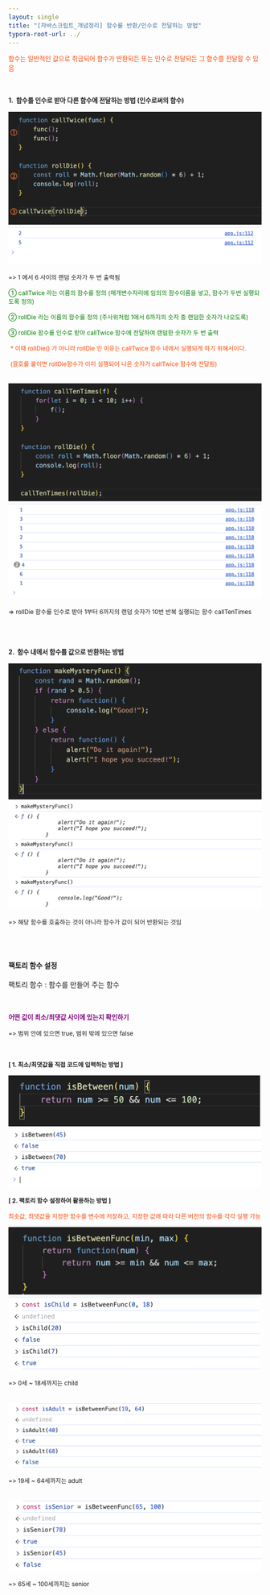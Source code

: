 ```yaml
---
layout: single
title: "[자바스크립트_개념정리] 함수를 반환/인수로 전달하는 방법"
typora-root-url: ../
---
```




<span style="font-size:90%; color:orangered">함수는 일반적인 값으로 취급되어 함수가 반환되든 또는 인수로 전달되든 그 함수를 전달할 수 있음</span>

<br>

**<span style="font-size:90%">1.  함수를 인수로 받아 다른 함수에 전달하는 방법 (인수로써의 함수)</span>**

<img src="/images/2024-03-27-function_argument/image-20240327163157399.png" alt="image-20240327163157399" style="zoom:50%;" />

<img src="/images/2024-03-27-function_argument/image-20240327163432446.png" alt="image-20240327163432446" style="zoom:50%;" />

<span style="font-size:85%">=> 1 에서 6 사이의 랜덤 숫자가 두 번 출력됨</span>

<span style="font-size:85%; color:green">① callTwice 라는 이름의 함수를 정의 (매개변수자리에 임의의 함수이름을 넣고, 함수가 두번 실행되도록 정의)</span>

<span style="font-size:85%; color:green">② rollDie 라는 이름의 함수를 정의 (주사위처럼 1에서 6까지의 숫자 중 랜덤한 숫자가 나오도록)</span>

<span style="font-size:85%; color:green">③ rollDie 함수를 인수로 받아 callTwice 함수에 전달하여 랜덤한 숫자가 두 번 출력</span>

​	<span style="font-size:85%; color:orangered">* 이때 rollDie() 가 아니라 rollDie 인 이유는 callTwice 함수 내에서 실행되게 하기 위해서이다.</span>

​	  <span style="font-size:85%; color:orangered">(괄호를 붙이면 rollDie함수가 이미 실행되어 나온 숫자가 callTwice 함수에 전달됨)</span>

<br>	

<img src="/images/2024-03-27-function_argument/image-20240327171443195.png" alt="image-20240327171443195" style="zoom:50%;" />

<img src="/images/2024-03-27-function_argument/image-20240327171348905.png" alt="image-20240327171348905" style="zoom:50%;" />

<span style="font-size:85%">=> rollDie 함수를 인수로 받아 1부터 6까지의 랜덤 숫자가 10번 반복 실행되는 함수 callTenTimes </span>

<br>

<br>



**<span style="font-size:90%">2.  함수 내에서 함수를 값으로 반환하는 방법</span>**

<img src="/images/2024-03-27-function_argument/image-20240327232119671.png" alt="image-20240327232119671" style="zoom:50%;" />

<img src="/images/2024-03-27-function_argument/image-20240327232149441.png" alt="image-20240327232149441" style="zoom:50%;" />

<span style="font-size:85%">=> 해당 함수를 호출하는 것이 아니라 함수가 값이 되어 반환되는 것임</span>

<br>

<br>

#### 팩토리 함수 설정

팩토리 함수 : 함수를 만들어 주는 함수

<br>

<span style="font-size:90%; color:purple">**어떤 값이 최소/최댓값 사이에 있는지 확인하기**</span>

<span style="font-size:85%">=> 범위 안에 있으면 true, 범위 밖에 있으면 false</span>

<br>

**<span style="font-size:85%">[ 1. 최소/최댓값을 직접 코드에 입력하는 방법 ]</span>**

<img src="/images/2024-03-27-function_argument/image-20240327233236984.png" alt="image-20240327233236984" style="zoom:50%;" />

<img src="/images/2024-03-27-function_argument/image-20240327233254127.png" alt="image-20240327233254127" style="zoom:50%;" />



<br>



<span style="font-size:85%">**[ 2. 팩토리 함수 설정하여 활용하는 방법 ]**</span>

<span style="font-size:85%; color:orangered">최솟값, 최댓값을 지정한 함수를 변수에 저장하고, 지정한 값에 따라 다른 버전의 함수를 각각 실행 가능</span>



<img src="/images/2024-03-27-function_argument/image-20240327234304078.png" alt="image-20240327234304078" style="zoom:50%;" />

<img src="/images/2024-03-27-function_argument/image-20240327234911584.png" alt="image-20240327234911584" style="zoom:50%;" />

<span style="font-size:85%">=> 0세 ~ 18세까지는 child</span>

<br>

<img src="/images/2024-03-27-function_argument/image-20240327235135400.png" alt="image-20240327235135400" style="zoom:50%;" />

<span style="font-size:85%">=> 19세 ~ 64세까지는 adult</span>

<br>

<img src="/images/2024-03-27-function_argument/image-20240327235852723.png" alt="image-20240327235852723" style="zoom:50%;" />

<span style="font-size:85%"> => 65세 ~ 100세까지는 senior</span>






